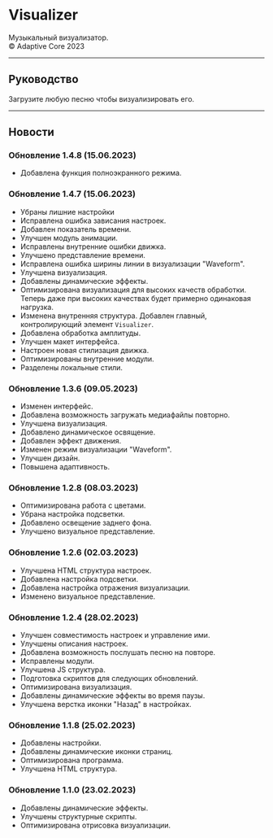 # Visualizer
Музыкальный визуализатор.  
© Adaptive Core 2023  
- - -
## Руководство
Загрузите любую песню чтобы визуализировать его.
- - -
## Новости
### Обновление 1.4.8 (15.06.2023)
- Добавлена функция полноэкранного режима.  

### Обновление 1.4.7 (15.06.2023)
- Убраны лишние настройки
- Исправлена ошибка зависания настроек.  
- Добавлен показатель времени.  
- Улучшен модуль анимации.  
- Исправлены внутренние ошибки движка.  
- Улучшено представление времени.  
- Исправлена ошибка ширины линии в визуализации "Waveform".  
- Улучшена визуализация.  
- Добавлены динамические эффекты.  
- Оптимизирована визуализация для высоких качеств обработки. Теперь даже при высоких качествах будет примерно одинаковая нагрузка.  
- Изменена внутренняя структура. Добавлен главный, контролирующий элемент `Visualizer`.
- Добавлена обработка амплитуды.  
- Улучшен макет интерфейса.  
- Настроен новая стилизация движка.  
- Оптимизированы внутренние модули.  
- Разделены локальные стили.  

### Обновление 1.3.6 (09.05.2023)
- Изменен интерфейс.  
- Добавлена возможность загружать медиафайлы повторно.  
- Улучшена визуализация.  
- Добавлено динамическое освящение.  
- Добавлен эффект движения.  
- Изменен режим визуализации "Waveform".
- Улучшен дизайн.  
- Повышена адаптивность.  

### Обновление 1.2.8 (08.03.2023)  
- Оптимизирована работа с цветами.  
- Убрана настройка подсветки.  
- Добавлено освещение заднего фона.  
- Улучшено визуальное представление.  

### Обновление 1.2.6 (02.03.2023)
- Улучшена HTML структура настроек.  
- Добавлена настройка подсветки.  
- Добавлена настройка отражения визуализации.  
- Изменено визуальное представление.  

### Обновление 1.2.4 (28.02.2023)
- Улучшен совместимость настроек и управление ими.  
- Улучшены описания настроек.  
- Добавлена возможность послушать песню на повторе.  
- Исправлены модули.  
- Улучшена JS структура.  
- Подготовка скриптов для следующих обновлений.  
- Оптимизирована визуализация.  
- Добавлены динамические эффекты во время паузы.  
- Улучшена верстка иконки "Назад" в настройках.  

### Обновление 1.1.8 (25.02.2023)
- Добавлены настройки.  
- Добавлены динамические иконки страниц.  
- Оптимизирована программа.  
- Улучшена HTML структура.  

### Обновление 1.1.0 (23.02.2023)
- Добавлены динамические эффекты.  
- Улучшены структурные скрипты.  
- Оптимизирована отрисовка визуализации.  